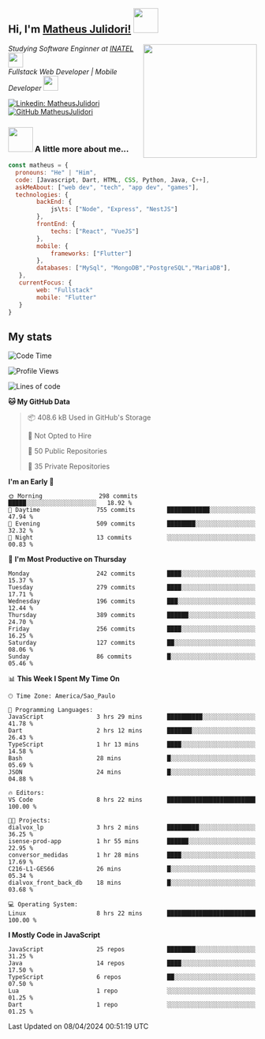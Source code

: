 <h2> Hi, I'm <a href="https://matheusjulidori.github.io" target="_blank">Matheus Julidori!</a> <img src="https://media.giphy.com/media/12oufCB0MyZ1Go/giphy.gif" width="50"></h2>
<img align='right' src="https://media.giphy.com/media/3oKIPnAiaMCws8nOsE/giphy.gif" width="230" height="auto">
<p><em>Studying Software Enginner at <a href="http://www.inatel.br" target="_blank">INATEL</a><img src="https://media.giphy.com/media/fYSnHlufseco8Fh93Z/giphy.gif" width="30"></br>
  Fullstack Web Developer | Mobile Developer <img src="https://media.giphy.com/media/WUlplcMpOCEmTGBtBW/giphy.gif" width="30">
</em></p>

[![Linkedin: MatheusJulidori](https://img.shields.io/badge/-MatheusJulidori-blue?style=flat-square&logo=Linkedin&logoColor=white&link=https://www.linkedin.com/in/MatheusJulidori/)](https://www.linkedin.com/in/MatheusJulidori/)
[![GitHub MatheusJulidori](https://img.shields.io/github/followers/matheusjulidori?label=follow&style=social)](https://github.com/MatheusJulidori)


### <img src="https://media.giphy.com/media/VgCDAzcKvsR6OM0uWg/giphy.gif" width="50"> A little more about me...  

```javascript
const matheus = {
  pronouns: "He" | "Him",
  code: [Javascript, Dart, HTML, CSS, Python, Java, C++],
  askMeAbout: ["web dev", "tech", "app dev", "games"],
  technologies: {
        backEnd: {
            js\ts: ["Node", "Express", "NestJS"]
        },
        frontEnd: {
            techs: ["React", "VueJS"]
        },
        mobile: {
            frameworks: ["Flutter"]
        },
        databases: ["MySql", "MongoDB","PostgreSQL","MariaDB"],
   },
   currentFocus: {
        web: "Fullstack"
        mobile: "Flutter"
   }
}
```
<h2>My stats</h2>

<!--START_SECTION:waka-->
![Code Time](http://img.shields.io/badge/Code%20Time-562%20hrs%2013%20mins-blue)

![Profile Views](http://img.shields.io/badge/Profile%20Views-1-blue)

![Lines of code](https://img.shields.io/badge/From%20Hello%20World%20I%27ve%20Written-6.6%20million%20lines%20of%20code-blue)

**🐱 My GitHub Data** 

> 📦 408.6 kB Used in GitHub's Storage 
 > 
> 🚫 Not Opted to Hire
 > 
> 📜 50 Public Repositories 
 > 
> 🔑 35 Private Repositories 
 > 
**I'm an Early 🐤** 

```text
🌞 Morning                298 commits         █████░░░░░░░░░░░░░░░░░░░░   18.92 % 
🌆 Daytime                755 commits         ████████████░░░░░░░░░░░░░   47.94 % 
🌃 Evening                509 commits         ████████░░░░░░░░░░░░░░░░░   32.32 % 
🌙 Night                  13 commits          ░░░░░░░░░░░░░░░░░░░░░░░░░   00.83 % 
```
📅 **I'm Most Productive on Thursday** 

```text
Monday                   242 commits         ████░░░░░░░░░░░░░░░░░░░░░   15.37 % 
Tuesday                  279 commits         ████░░░░░░░░░░░░░░░░░░░░░   17.71 % 
Wednesday                196 commits         ███░░░░░░░░░░░░░░░░░░░░░░   12.44 % 
Thursday                 389 commits         ██████░░░░░░░░░░░░░░░░░░░   24.70 % 
Friday                   256 commits         ████░░░░░░░░░░░░░░░░░░░░░   16.25 % 
Saturday                 127 commits         ██░░░░░░░░░░░░░░░░░░░░░░░   08.06 % 
Sunday                   86 commits          █░░░░░░░░░░░░░░░░░░░░░░░░   05.46 % 
```


📊 **This Week I Spent My Time On** 

```text
🕑︎ Time Zone: America/Sao_Paulo

💬 Programming Languages: 
JavaScript               3 hrs 29 mins       ██████████░░░░░░░░░░░░░░░   41.78 % 
Dart                     2 hrs 12 mins       ███████░░░░░░░░░░░░░░░░░░   26.43 % 
TypeScript               1 hr 13 mins        ████░░░░░░░░░░░░░░░░░░░░░   14.58 % 
Bash                     28 mins             █░░░░░░░░░░░░░░░░░░░░░░░░   05.69 % 
JSON                     24 mins             █░░░░░░░░░░░░░░░░░░░░░░░░   04.88 % 

🔥 Editors: 
VS Code                  8 hrs 22 mins       █████████████████████████   100.00 % 

🐱‍💻 Projects: 
dialvox_lp               3 hrs 2 mins        █████████░░░░░░░░░░░░░░░░   36.25 % 
isense-prod-app          1 hr 55 mins        ██████░░░░░░░░░░░░░░░░░░░   22.95 % 
conversor_medidas        1 hr 28 mins        ████░░░░░░░░░░░░░░░░░░░░░   17.69 % 
C216-L1-GES66            26 mins             █░░░░░░░░░░░░░░░░░░░░░░░░   05.34 % 
dialvox_front_back_db    18 mins             █░░░░░░░░░░░░░░░░░░░░░░░░   03.68 % 

💻 Operating System: 
Linux                    8 hrs 22 mins       █████████████████████████   100.00 % 
```

**I Mostly Code in JavaScript** 

```text
JavaScript               25 repos            ████████░░░░░░░░░░░░░░░░░   31.25 % 
Java                     14 repos            ████░░░░░░░░░░░░░░░░░░░░░   17.50 % 
TypeScript               6 repos             ██░░░░░░░░░░░░░░░░░░░░░░░   07.50 % 
Lua                      1 repo              ░░░░░░░░░░░░░░░░░░░░░░░░░   01.25 % 
Dart                     1 repo              ░░░░░░░░░░░░░░░░░░░░░░░░░   01.25 % 
```




 Last Updated on 08/04/2024 00:51:19 UTC
<!--END_SECTION:waka-->
